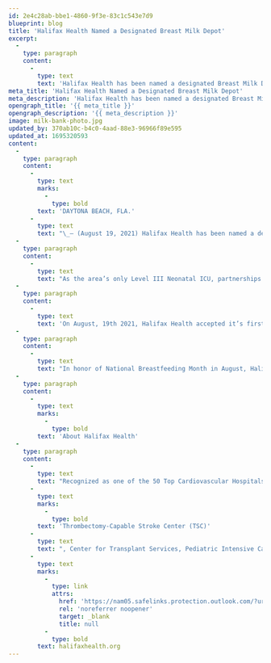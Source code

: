 ```yaml
---
id: 2e4c28ab-bbe1-4860-9f3e-83c1c543e7d9
blueprint: blog
title: 'Halifax Health Named a Designated Breast Milk Depot'
excerpt:
  -
    type: paragraph
    content:
      -
        type: text
        text: 'Halifax Health has been named a designated Breast Milk Depot by Mothers’ Milk Bank of Florida. Halifax Health is one of two milk collection sites in the county.'
meta_title: 'Halifax Health Named a Designated Breast Milk Depot'
meta_description: 'Halifax Health has been named a designated Breast Milk Depot by Mothers’ Milk Bank of Florida. Halifax Health is one of two milk collection sites in the county.'
opengraph_title: '{{ meta_title }}'
opengraph_description: '{{ meta_description }}'
image: milk-bank-photo.jpg
updated_by: 370ab10c-b4c0-4aad-88e3-96966f89e595
updated_at: 1695320593
content:
  -
    type: paragraph
    content:
      -
        type: text
        marks:
          -
            type: bold
        text: 'DAYTONA BEACH, FLA.'
      -
        type: text
        text: "\_– (August 19, 2021) Halifax Health has been named a designated Breast Milk Depot by Mothers’ Milk Bank of Florida. Halifax Health is one of two milk collection sites in the county. The designation means breastfeeding moms can now drop off breast milk at Halifax Health. The milk will then be transported to Mother’s Milk Bank of Florida where it will be processed, pasteurized and distributed.\_"
  -
    type: paragraph
    content:
      -
        type: text
        text: "As the area’s only Level III Neonatal ICU, partnerships with organizations such as Mothers’ Milk Bank of Florida are essential. “At Halifax Health this milk saves lives”, explains Ellen Barton, RN and Lactation Consultant at Halifax Health. “Breast milk provides ideal nutrition to all babies, but especially Neonatal ICU babies who are considered medically fragile. It helps build babies’ immune systems and is easier on their digestive systems.”\_"
  -
    type: paragraph
    content:
      -
        type: text
        text: 'On August, 19th 2021, Halifax Health accepted it’s first donor milk donation from Hannah Knutelski, who knows the importance of breast milk to infants all too well. “My son Fisher is two years old and was admitted to the Halifax Health Neonatal ICU shortly after being born. Having attended the breastfeeding classes at Halifax Health, I knew I was producing exactly the perfect nutrition for my son, and it made my first-time mom brain a little less nervous, but I know not all new moms can do that”. Hannah has been pumping breast milk for two years, donating to friends and family in need. “I’m excited to be able to donate to Mothers’ Milk Bank of Florida through Halifax Health to help more babies in need. It’s an absolute blessing that I’m able to provide any amount of relief to a family during a nerve-wracking time”.'
  -
    type: paragraph
    content:
      -
        type: text
        text: "In honor of National Breastfeeding Month in August, Halifax Health and Mothers’ Milk Bank of Florida are encouraging moms to donate their breast milk. To become a donor, call Mother’s Milk Bank of Florida at 407.248.5050. A brief medical history and a free blood test are required. Approved donors will be sent milk bags and instructions on how to store their much-appreciated donation until it can be dropped off at Halifax Health.\_"
  -
    type: paragraph
    content:
      -
        type: text
        marks:
          -
            type: bold
        text: 'About Halifax Health'
  -
    type: paragraph
    content:
      -
        type: text
        text: "Recognized as one of the 50 Top Cardiovascular Hospitals™ in the United States by IBM Watson Health™, Halifax Health serves Volusia and Flagler counties, providing a continuum of health care services through a network of organizations including a tertiary hospital, two community hospitals, an urgent care, psychiatric services, a cancer treatment center with five outreach locations, the area’s largest hospice, a center for inpatient rehabilitation, outpatient rehabilitation clinics, primary care walk-in clinics, a clinic specializing in women’s health, a pediatric care community clinic, three children’s medical practices, a home health care agency and an exclusive provider organization.\_Halifax Health offers the area’s only Level II Trauma Center, "
      -
        type: text
        marks:
          -
            type: bold
        text: 'Thrombectomy-Capable Stroke Center (TSC)'
      -
        type: text
        text: ", Center for Transplant Services, Pediatric Intensive Care Unit, Pediatric Emergency Department, Child and Adolescent Behavioral Services, complete Neurosurgical Services, OB Emergency Department and Level III Neonatal Intensive Care Unit that cares for babies born earlier than 28 weeks.\_For more information, visit\_"
      -
        type: text
        marks:
          -
            type: link
            attrs:
              href: 'https://nam05.safelinks.protection.outlook.com/?url=https%3A%2F%2Furldefense.com%2Fv3%2F__http%3A%2Fhalifaxhealth.org%2F__%3B!aaPAlifS5grJ!T27h5xwRDxjFmhPbooWSeNXC_A7ADouxMrjctNgx5qUzHRW52zqAyPwzfIq1l0t3crUd%24&data=02%7C01%7CTaylor.McDonald%40publix.com%7Ca2db9e4b0cc84691c99108d8324db247%7C623cac68b5d045f191093122c3974cc9%7C0%7C0%7C637314656585826098&sdata=ih9ZVb1%2FXWcSnOo9BvxOoxijVoFtm2%2Bn9dM5Z4p46KU%3D&reserved=0'
              rel: 'noreferrer noopener'
              target: _blank
              title: null
          -
            type: bold
        text: halifaxhealth.org
---
```


